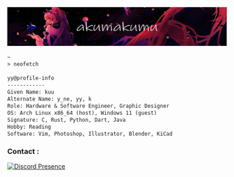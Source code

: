 <img src="./kokomisan.png">

```
~
> neofetch

yy@profile-info
------------
Given Name: kuu
Alternate Name: y_ne, yy, k
Role: Hardware & Software Engineer, Graphic Designer
OS: Arch Linux x86_64 (host), Windows 11 (guest)
Signature: C, Rust, Python, Dart, Java
Hobby: Reading
Software: Vim, Photoshop, Illustrator, Blender, KiCad 
```

<h3>Contact :</h3>

[![Discord Presence](https://lanyard.kyrie25.me/api/390488207294332942)](https://discord.com/users/390488207294332942)